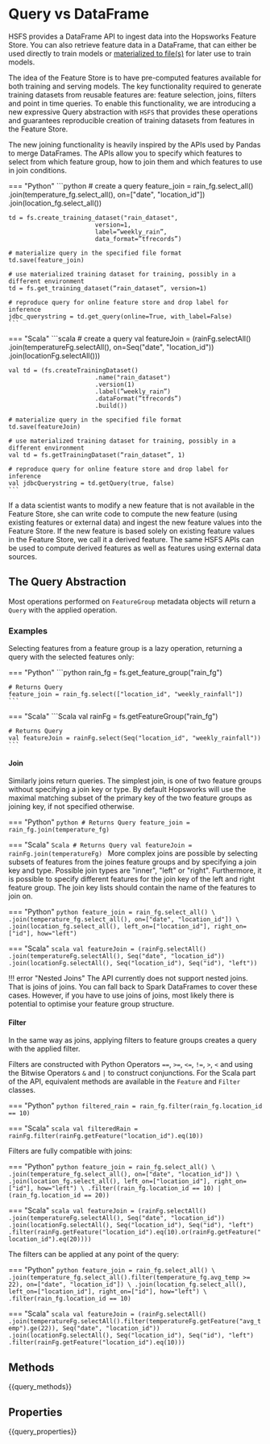 # Query vs DataFrame

HSFS provides a DataFrame API to ingest data into the Hopsworks Feature Store. You can also retrieve feature data in a DataFrame, that can either be used directly to train models or [materialized to file(s)](training_dataset.md) for later use to train models.

The idea of the Feature Store is to have pre-computed features available for both training and serving models. The key functionality required to generate training datasets from reusable features are: feature selection, joins, filters and point in time queries. To enable this functionality, we are introducing a new expressive Query abstraction with `HSFS` that provides these operations and guarantees reproducible creation of training datasets from features in the Feature Store.

The new joining functionality is heavily inspired by the APIs used by Pandas to merge DataFrames. The APIs allow you to specify which features to select from which feature group, how to join them and which features to use in join conditions.

=== "Python"
    ```python
    # create a query
    feature_join = rain_fg.select_all() \
                            .join(temperature_fg.select_all(), on=["date", "location_id"]) \
                            .join(location_fg.select_all())

    td = fs.create_training_dataset("rain_dataset",
                            version=1,
                            label=”weekly_rain”,
                            data_format=”tfrecords”)

    # materialize query in the specified file format
    td.save(feature_join)

    # use materialized training dataset for training, possibly in a different environment
    td = fs.get_training_dataset(“rain_dataset”, version=1)

    # reproduce query for online feature store and drop label for inference
    jdbc_querystring = td.get_query(online=True, with_label=False)
    ```

=== "Scala"
    ```scala
    # create a query
    val featureJoin = (rainFg.selectAll()
                            .join(temperatureFg.selectAll(), on=Seq("date", "location_id"))
                            .join(locationFg.selectAll()))

    val td = (fs.createTrainingDataset()
                            .name("rain_dataset")
                            .version(1)
                            .label(”weekly_rain”)
                            .dataFormat(”tfrecords”)
                            .build())

    # materialize query in the specified file format
    td.save(featureJoin)

    # use materialized training dataset for training, possibly in a different environment
    val td = fs.getTrainingDataset(“rain_dataset”, 1)

    # reproduce query for online feature store and drop label for inference
    val jdbcQuerystring = td.getQuery(true, false)
    ```

If a data scientist wants to modify a new feature that is not available in the Feature Store, she can write code to compute the new feature (using existing features or external data) and ingest the new feature values into the Feature Store. If the new feature is based solely on existing feature values in the Feature Store, we call it a derived feature. The same HSFS APIs can be used to compute derived features as well as features using external data sources.

## The Query Abstraction

Most operations performed on `FeatureGroup` metadata objects will return a `Query` with the applied operation.

### Examples

Selecting features from a feature group is a lazy operation, returning a query with the selected
features only:

=== "Python"
    ```python
    rain_fg = fs.get_feature_group("rain_fg")

    # Returns Query
    feature_join = rain_fg.select(["location_id", "weekly_rainfall"])
    ```

=== "Scala"
    ```Scala
    val rainFg = fs.getFeatureGroup("rain_fg")

    # Returns Query
    val featureJoin = rainFg.select(Seq("location_id", "weekly_rainfall"))
    ```

#### Join

Similarly joins return queries. The simplest join, is one of two feature groups without specifying a join key or type.
By default Hopsworks will use the maximal matching subset of the primary key of the two feature groups as joining key, if not specified otherwise.

=== "Python"
    ```python
    # Returns Query
    feature_join = rain_fg.join(temperature_fg)
    ```

=== "Scala"
    ```Scala
    # Returns Query
    val featureJoin = rainFg.join(temperatureFg)
    ```
More complex joins are possible by selecting subsets of features from the joines feature groups and by specifying a join key and type.
Possible join types are "inner", "left" or "right". Furthermore, it is possible to specify different features for the join key of the left and right feature group.
The join key lists should contain the name of the features to join on.

=== "Python"
    ```python
    feature_join = rain_fg.select_all() \
                            .join(temperature_fg.select_all(), on=["date", "location_id"]) \
                            .join(location_fg.select_all(), left_on=["location_id"], right_on=["id"], how="left")
    ```

=== "Scala"
    ```scala
    val featureJoin = (rainFg.selectAll()
                            .join(temperatureFg.selectAll(), Seq("date", "location_id"))
                            .join(locationFg.selectAll(), Seq("location_id"), Seq("id"), "left"))
    ```

!!! error "Nested Joins"
    The API currently does not support nested joins. That is joins of joins.
    You can fall back to Spark DataFrames to cover these cases. However, if you have to use joins of joins, most likely
    there is potential to optimise your feature group structure.

#### Filter

In the same way as joins, applying filters to feature groups creates a query with the applied filter.

Filters are constructed with Python Operators `==`, `>=`, `<=`, `!=`, `>`, `<` and using the Bitwise Operators `&` and `|` to construct conjunctions.
For the Scala part of the API, equivalent methods are available in the `Feature` and `Filter` classes.

=== "Python"
    ```python
    filtered_rain = rain_fg.filter(rain_fg.location_id == 10)
    ```

=== "Scala"
    ```scala
    val filteredRain = rainFg.filter(rainFg.getFeature("location_id").eq(10))
    ```

Filters are fully compatible with joins:

=== "Python"
    ```python
    feature_join = rain_fg.select_all() \
                            .join(temperature_fg.select_all(), on=["date", "location_id"]) \
                            .join(location_fg.select_all(), left_on=["location_id"], right_on=["id"], how="left") \
                            .filter((rain_fg.location_id == 10) | (rain_fg.location_id == 20))
    ```

=== "Scala"
    ```scala
    val featureJoin = (rainFg.selectAll()
                            .join(temperatureFg.selectAll(), Seq("date", "location_id"))
                            .join(locationFg.selectAll(), Seq("location_id"), Seq("id"), "left")
                            .filter(rainFg.getFeature("location_id").eq(10).or(rainFg.getFeature("location_id").eq(20))))
    ```

The filters can be applied at any point of the query:

=== "Python"
    ```python
    feature_join = rain_fg.select_all() \
                            .join(temperature_fg.select_all().filter(temperature_fg.avg_temp >= 22), on=["date", "location_id"]) \
                            .join(location_fg.select_all(), left_on=["location_id"], right_on=["id"], how="left") \
                            .filter(rain_fg.location_id == 10)
    ```

=== "Scala"
    ```scala
    val featureJoin = (rainFg.selectAll()
                            .join(temperatureFg.selectAll().filter(temperatureFg.getFeature("avg_temp").ge(22)), Seq("date", "location_id"))
                            .join(locationFg.selectAll(), Seq("location_id"), Seq("id"), "left")
                            .filter(rainFg.getFeature("location_id").eq(10)))
    ```

## Methods

{{query_methods}}

## Properties

{{query_properties}}
